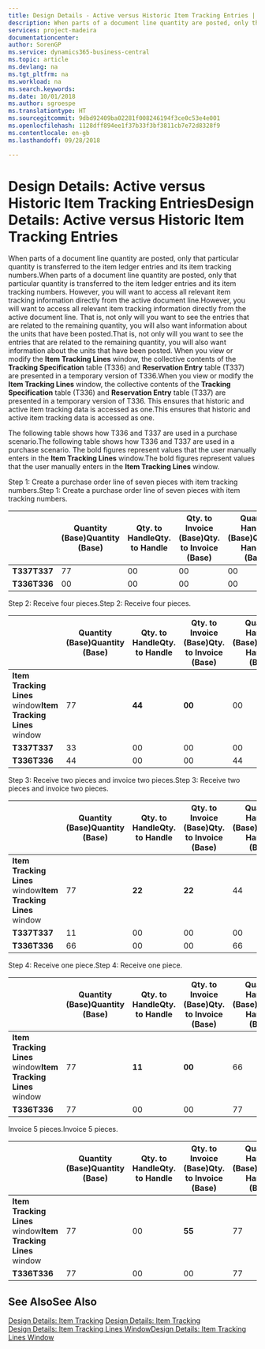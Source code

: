 ```yaml
---
title: Design Details - Active versus Historic Item Tracking Entries | Microsoft Docs
description: When parts of a document line quantity are posted, only that particular quantity is transferred to the item ledger entries and its item tracking numbers. However, you will want to access all relevant item tracking information directly from the active document line. That is, not only will you want to see the entries that are related to the remaining quantity, you will also want information about the units that have been posted. When you view or modify the **Item Tracking Lines** window, the collective contents of the **Tracking Specification** table (T336) and **Reservation Entry** table (T337) are presented in a temporary version of T336. This ensures that historic and active item tracking data is accessed as one.
services: project-madeira
documentationcenter: 
author: SorenGP
ms.service: dynamics365-business-central
ms.topic: article
ms.devlang: na
ms.tgt_pltfrm: na
ms.workload: na
ms.search.keywords: 
ms.date: 10/01/2018
ms.author: sgroespe
ms.translationtype: HT
ms.sourcegitcommit: 9dbd92409ba02281f008246194f3ce0c53e4e001
ms.openlocfilehash: 1128dff894ee1f37b33f3bf3811cb7e72d8328f9
ms.contentlocale: en-gb
ms.lasthandoff: 09/28/2018

---
```

# <a name="design-details-active-versus-historic-item-tracking-entries"></a><span data-ttu-id="c28e8-107">Design Details: Active versus Historic Item Tracking Entries</span><span class="sxs-lookup"><span data-stu-id="c28e8-107">Design Details: Active versus Historic Item Tracking Entries</span></span>
<span data-ttu-id="c28e8-108">When parts of a document line quantity are posted, only that particular quantity is transferred to the item ledger entries and its item tracking numbers.</span><span class="sxs-lookup"><span data-stu-id="c28e8-108">When parts of a document line quantity are posted, only that particular quantity is transferred to the item ledger entries and its item tracking numbers.</span></span> <span data-ttu-id="c28e8-109">However, you will want to access all relevant item tracking information directly from the active document line.</span><span class="sxs-lookup"><span data-stu-id="c28e8-109">However, you will want to access all relevant item tracking information directly from the active document line.</span></span> <span data-ttu-id="c28e8-110">That is, not only will you want to see the entries that are related to the remaining quantity, you will also want information about the units that have been posted.</span><span class="sxs-lookup"><span data-stu-id="c28e8-110">That is, not only will you want to see the entries that are related to the remaining quantity, you will also want information about the units that have been posted.</span></span> <span data-ttu-id="c28e8-111">When you view or modify the **Item Tracking Lines** window, the collective contents of the **Tracking Specification** table (T336) and **Reservation Entry** table (T337) are presented in a temporary version of T336.</span><span class="sxs-lookup"><span data-stu-id="c28e8-111">When you view or modify the **Item Tracking Lines** window, the collective contents of the **Tracking Specification** table (T336) and **Reservation Entry** table (T337) are presented in a temporary version of T336.</span></span> <span data-ttu-id="c28e8-112">This ensures that historic and active item tracking data is accessed as one.</span><span class="sxs-lookup"><span data-stu-id="c28e8-112">This ensures that historic and active item tracking data is accessed as one.</span></span>  

 <span data-ttu-id="c28e8-113">The following table shows how T336 and T337 are used in a purchase scenario.</span><span class="sxs-lookup"><span data-stu-id="c28e8-113">The following table shows how T336 and T337 are used in a purchase scenario.</span></span> <span data-ttu-id="c28e8-114">The bold figures represent values that the user manually enters in the **Item Tracking Lines** window.</span><span class="sxs-lookup"><span data-stu-id="c28e8-114">The bold figures represent values that the user manually enters in the **Item Tracking Lines** window.</span></span>  

 <span data-ttu-id="c28e8-115">Step 1: Create a purchase order line of seven pieces with item tracking numbers.</span><span class="sxs-lookup"><span data-stu-id="c28e8-115">Step 1: Create a purchase order line of seven pieces with item tracking numbers.</span></span>  

||<span data-ttu-id="c28e8-116">**Quantity (Base)**</span><span class="sxs-lookup"><span data-stu-id="c28e8-116">**Quantity (Base)**</span></span>|<span data-ttu-id="c28e8-117">**Qty. to Handle**</span><span class="sxs-lookup"><span data-stu-id="c28e8-117">**Qty. to Handle**</span></span>|<span data-ttu-id="c28e8-118">**Qty. to Invoice (Base)**</span><span class="sxs-lookup"><span data-stu-id="c28e8-118">**Qty. to Invoice (Base)**</span></span>|<span data-ttu-id="c28e8-119">**Quantity Handled (Base)**</span><span class="sxs-lookup"><span data-stu-id="c28e8-119">**Quantity Handled (Base)**</span></span>|<span data-ttu-id="c28e8-120">**Quantity Invoiced (Base)**</span><span class="sxs-lookup"><span data-stu-id="c28e8-120">**Quantity Invoiced (Base)**</span></span>|  
|-|----------------------------------------------|--------------------------------------------|------------------------------------------------------|-------------------------------------------------------|--------------------------------------------------------|  
|<span data-ttu-id="c28e8-121">**T337**</span><span class="sxs-lookup"><span data-stu-id="c28e8-121">**T337**</span></span>|<span data-ttu-id="c28e8-122">7</span><span class="sxs-lookup"><span data-stu-id="c28e8-122">7</span></span>|<span data-ttu-id="c28e8-123">0</span><span class="sxs-lookup"><span data-stu-id="c28e8-123">0</span></span>|<span data-ttu-id="c28e8-124">0</span><span class="sxs-lookup"><span data-stu-id="c28e8-124">0</span></span>|<span data-ttu-id="c28e8-125">0</span><span class="sxs-lookup"><span data-stu-id="c28e8-125">0</span></span>|<span data-ttu-id="c28e8-126">0</span><span class="sxs-lookup"><span data-stu-id="c28e8-126">0</span></span>|  
|<span data-ttu-id="c28e8-127">**T336**</span><span class="sxs-lookup"><span data-stu-id="c28e8-127">**T336**</span></span>|<span data-ttu-id="c28e8-128">0</span><span class="sxs-lookup"><span data-stu-id="c28e8-128">0</span></span>|<span data-ttu-id="c28e8-129">0</span><span class="sxs-lookup"><span data-stu-id="c28e8-129">0</span></span>|<span data-ttu-id="c28e8-130">0</span><span class="sxs-lookup"><span data-stu-id="c28e8-130">0</span></span>|<span data-ttu-id="c28e8-131">0</span><span class="sxs-lookup"><span data-stu-id="c28e8-131">0</span></span>|<span data-ttu-id="c28e8-132">0</span><span class="sxs-lookup"><span data-stu-id="c28e8-132">0</span></span>|  

 <span data-ttu-id="c28e8-133">Step 2: Receive four pieces.</span><span class="sxs-lookup"><span data-stu-id="c28e8-133">Step 2: Receive four pieces.</span></span>  

||<span data-ttu-id="c28e8-134">**Quantity (Base)**</span><span class="sxs-lookup"><span data-stu-id="c28e8-134">**Quantity (Base)**</span></span>|<span data-ttu-id="c28e8-135">**Qty. to Handle**</span><span class="sxs-lookup"><span data-stu-id="c28e8-135">**Qty. to Handle**</span></span>|<span data-ttu-id="c28e8-136">**Qty. to Invoice (Base)**</span><span class="sxs-lookup"><span data-stu-id="c28e8-136">**Qty. to Invoice (Base)**</span></span>|<span data-ttu-id="c28e8-137">**Quantity Handled (Base)**</span><span class="sxs-lookup"><span data-stu-id="c28e8-137">**Quantity Handled (Base)**</span></span>|<span data-ttu-id="c28e8-138">**Quantity Invoiced (Base)**</span><span class="sxs-lookup"><span data-stu-id="c28e8-138">**Quantity Invoiced (Base)**</span></span>|  
|-|----------------------------------------------|--------------------------------------------|------------------------------------------------------|-------------------------------------------------------|--------------------------------------------------------|  
|<span data-ttu-id="c28e8-139">**Item Tracking Lines** window</span><span class="sxs-lookup"><span data-stu-id="c28e8-139">**Item Tracking Lines** window</span></span>|<span data-ttu-id="c28e8-140">7</span><span class="sxs-lookup"><span data-stu-id="c28e8-140">7</span></span>|<span data-ttu-id="c28e8-141">**4**</span><span class="sxs-lookup"><span data-stu-id="c28e8-141">**4**</span></span>|<span data-ttu-id="c28e8-142">**0**</span><span class="sxs-lookup"><span data-stu-id="c28e8-142">**0**</span></span>|<span data-ttu-id="c28e8-143">0</span><span class="sxs-lookup"><span data-stu-id="c28e8-143">0</span></span>|<span data-ttu-id="c28e8-144">0</span><span class="sxs-lookup"><span data-stu-id="c28e8-144">0</span></span>|  
|<span data-ttu-id="c28e8-145">**T337**</span><span class="sxs-lookup"><span data-stu-id="c28e8-145">**T337**</span></span>|<span data-ttu-id="c28e8-146">3</span><span class="sxs-lookup"><span data-stu-id="c28e8-146">3</span></span>|<span data-ttu-id="c28e8-147">0</span><span class="sxs-lookup"><span data-stu-id="c28e8-147">0</span></span>|<span data-ttu-id="c28e8-148">0</span><span class="sxs-lookup"><span data-stu-id="c28e8-148">0</span></span>|<span data-ttu-id="c28e8-149">0</span><span class="sxs-lookup"><span data-stu-id="c28e8-149">0</span></span>|<span data-ttu-id="c28e8-150">0</span><span class="sxs-lookup"><span data-stu-id="c28e8-150">0</span></span>|  
|<span data-ttu-id="c28e8-151">**T336**</span><span class="sxs-lookup"><span data-stu-id="c28e8-151">**T336**</span></span>|<span data-ttu-id="c28e8-152">4</span><span class="sxs-lookup"><span data-stu-id="c28e8-152">4</span></span>|<span data-ttu-id="c28e8-153">0</span><span class="sxs-lookup"><span data-stu-id="c28e8-153">0</span></span>|<span data-ttu-id="c28e8-154">0</span><span class="sxs-lookup"><span data-stu-id="c28e8-154">0</span></span>|<span data-ttu-id="c28e8-155">4</span><span class="sxs-lookup"><span data-stu-id="c28e8-155">4</span></span>|<span data-ttu-id="c28e8-156">0</span><span class="sxs-lookup"><span data-stu-id="c28e8-156">0</span></span>|  

 <span data-ttu-id="c28e8-157">Step 3: Receive two pieces and invoice two pieces.</span><span class="sxs-lookup"><span data-stu-id="c28e8-157">Step 3: Receive two pieces and invoice two pieces.</span></span>  

||<span data-ttu-id="c28e8-158">**Quantity (Base)**</span><span class="sxs-lookup"><span data-stu-id="c28e8-158">**Quantity (Base)**</span></span>|<span data-ttu-id="c28e8-159">**Qty. to Handle**</span><span class="sxs-lookup"><span data-stu-id="c28e8-159">**Qty. to Handle**</span></span>|<span data-ttu-id="c28e8-160">**Qty. to Invoice (Base)**</span><span class="sxs-lookup"><span data-stu-id="c28e8-160">**Qty. to Invoice (Base)**</span></span>|<span data-ttu-id="c28e8-161">**Quantity Handled (Base)**</span><span class="sxs-lookup"><span data-stu-id="c28e8-161">**Quantity Handled (Base)**</span></span>|<span data-ttu-id="c28e8-162">**Quantity Invoiced (Base)**</span><span class="sxs-lookup"><span data-stu-id="c28e8-162">**Quantity Invoiced (Base)**</span></span>|  
|-|----------------------------------------------|--------------------------------------------|------------------------------------------------------|-------------------------------------------------------|--------------------------------------------------------|  
|<span data-ttu-id="c28e8-163">**Item Tracking Lines** window</span><span class="sxs-lookup"><span data-stu-id="c28e8-163">**Item Tracking Lines** window</span></span>|<span data-ttu-id="c28e8-164">7</span><span class="sxs-lookup"><span data-stu-id="c28e8-164">7</span></span>|<span data-ttu-id="c28e8-165">**2**</span><span class="sxs-lookup"><span data-stu-id="c28e8-165">**2**</span></span>|<span data-ttu-id="c28e8-166">**2**</span><span class="sxs-lookup"><span data-stu-id="c28e8-166">**2**</span></span>|<span data-ttu-id="c28e8-167">4</span><span class="sxs-lookup"><span data-stu-id="c28e8-167">4</span></span>|<span data-ttu-id="c28e8-168">0</span><span class="sxs-lookup"><span data-stu-id="c28e8-168">0</span></span>|  
|<span data-ttu-id="c28e8-169">**T337**</span><span class="sxs-lookup"><span data-stu-id="c28e8-169">**T337**</span></span>|<span data-ttu-id="c28e8-170">1</span><span class="sxs-lookup"><span data-stu-id="c28e8-170">1</span></span>|<span data-ttu-id="c28e8-171">0</span><span class="sxs-lookup"><span data-stu-id="c28e8-171">0</span></span>|<span data-ttu-id="c28e8-172">0</span><span class="sxs-lookup"><span data-stu-id="c28e8-172">0</span></span>|<span data-ttu-id="c28e8-173">0</span><span class="sxs-lookup"><span data-stu-id="c28e8-173">0</span></span>|<span data-ttu-id="c28e8-174">0</span><span class="sxs-lookup"><span data-stu-id="c28e8-174">0</span></span>|  
|<span data-ttu-id="c28e8-175">**T336**</span><span class="sxs-lookup"><span data-stu-id="c28e8-175">**T336**</span></span>|<span data-ttu-id="c28e8-176">6</span><span class="sxs-lookup"><span data-stu-id="c28e8-176">6</span></span>|<span data-ttu-id="c28e8-177">0</span><span class="sxs-lookup"><span data-stu-id="c28e8-177">0</span></span>|<span data-ttu-id="c28e8-178">0</span><span class="sxs-lookup"><span data-stu-id="c28e8-178">0</span></span>|<span data-ttu-id="c28e8-179">6</span><span class="sxs-lookup"><span data-stu-id="c28e8-179">6</span></span>|<span data-ttu-id="c28e8-180">2</span><span class="sxs-lookup"><span data-stu-id="c28e8-180">2</span></span>|  

 <span data-ttu-id="c28e8-181">Step 4: Receive one piece.</span><span class="sxs-lookup"><span data-stu-id="c28e8-181">Step 4: Receive one piece.</span></span>  

||<span data-ttu-id="c28e8-182">**Quantity (Base)**</span><span class="sxs-lookup"><span data-stu-id="c28e8-182">**Quantity (Base)**</span></span>|<span data-ttu-id="c28e8-183">**Qty. to Handle**</span><span class="sxs-lookup"><span data-stu-id="c28e8-183">**Qty. to Handle**</span></span>|<span data-ttu-id="c28e8-184">**Qty. to Invoice (Base)**</span><span class="sxs-lookup"><span data-stu-id="c28e8-184">**Qty. to Invoice (Base)**</span></span>|<span data-ttu-id="c28e8-185">**Quantity Handled (Base)**</span><span class="sxs-lookup"><span data-stu-id="c28e8-185">**Quantity Handled (Base)**</span></span>|<span data-ttu-id="c28e8-186">**Quantity Invoiced (Base)**</span><span class="sxs-lookup"><span data-stu-id="c28e8-186">**Quantity Invoiced (Base)**</span></span>|  
|-|----------------------------------------------|--------------------------------------------|------------------------------------------------------|-------------------------------------------------------|--------------------------------------------------------|  
|<span data-ttu-id="c28e8-187">**Item Tracking Lines** window</span><span class="sxs-lookup"><span data-stu-id="c28e8-187">**Item Tracking Lines** window</span></span>|<span data-ttu-id="c28e8-188">7</span><span class="sxs-lookup"><span data-stu-id="c28e8-188">7</span></span>|<span data-ttu-id="c28e8-189">**1**</span><span class="sxs-lookup"><span data-stu-id="c28e8-189">**1**</span></span>|<span data-ttu-id="c28e8-190">**0**</span><span class="sxs-lookup"><span data-stu-id="c28e8-190">**0**</span></span>|<span data-ttu-id="c28e8-191">6</span><span class="sxs-lookup"><span data-stu-id="c28e8-191">6</span></span>|<span data-ttu-id="c28e8-192">2</span><span class="sxs-lookup"><span data-stu-id="c28e8-192">2</span></span>|  
|<span data-ttu-id="c28e8-193">**T336**</span><span class="sxs-lookup"><span data-stu-id="c28e8-193">**T336**</span></span>|<span data-ttu-id="c28e8-194">7</span><span class="sxs-lookup"><span data-stu-id="c28e8-194">7</span></span>|<span data-ttu-id="c28e8-195">0</span><span class="sxs-lookup"><span data-stu-id="c28e8-195">0</span></span>|<span data-ttu-id="c28e8-196">0</span><span class="sxs-lookup"><span data-stu-id="c28e8-196">0</span></span>|<span data-ttu-id="c28e8-197">7</span><span class="sxs-lookup"><span data-stu-id="c28e8-197">7</span></span>|<span data-ttu-id="c28e8-198">2</span><span class="sxs-lookup"><span data-stu-id="c28e8-198">2</span></span>|  

 <span data-ttu-id="c28e8-199">Invoice 5 pieces.</span><span class="sxs-lookup"><span data-stu-id="c28e8-199">Invoice 5 pieces.</span></span>  

||<span data-ttu-id="c28e8-200">**Quantity (Base)**</span><span class="sxs-lookup"><span data-stu-id="c28e8-200">**Quantity (Base)**</span></span>|<span data-ttu-id="c28e8-201">**Qty. to Handle**</span><span class="sxs-lookup"><span data-stu-id="c28e8-201">**Qty. to Handle**</span></span>|<span data-ttu-id="c28e8-202">**Qty. to Invoice (Base)**</span><span class="sxs-lookup"><span data-stu-id="c28e8-202">**Qty. to Invoice (Base)**</span></span>|<span data-ttu-id="c28e8-203">**Quantity Handled (Base)**</span><span class="sxs-lookup"><span data-stu-id="c28e8-203">**Quantity Handled (Base)**</span></span>|<span data-ttu-id="c28e8-204">**Quantity Invoiced (Base)**</span><span class="sxs-lookup"><span data-stu-id="c28e8-204">**Quantity Invoiced (Base)**</span></span>|  
|-|----------------------------------------------|--------------------------------------------|------------------------------------------------------|-------------------------------------------------------|--------------------------------------------------------|  
|<span data-ttu-id="c28e8-205">**Item Tracking Lines** window</span><span class="sxs-lookup"><span data-stu-id="c28e8-205">**Item Tracking Lines** window</span></span>|<span data-ttu-id="c28e8-206">7</span><span class="sxs-lookup"><span data-stu-id="c28e8-206">7</span></span>|<span data-ttu-id="c28e8-207">0</span><span class="sxs-lookup"><span data-stu-id="c28e8-207">0</span></span>|<span data-ttu-id="c28e8-208">**5**</span><span class="sxs-lookup"><span data-stu-id="c28e8-208">**5**</span></span>|<span data-ttu-id="c28e8-209">7</span><span class="sxs-lookup"><span data-stu-id="c28e8-209">7</span></span>|<span data-ttu-id="c28e8-210">2</span><span class="sxs-lookup"><span data-stu-id="c28e8-210">2</span></span>|  
|<span data-ttu-id="c28e8-211">**T336**</span><span class="sxs-lookup"><span data-stu-id="c28e8-211">**T336**</span></span>|<span data-ttu-id="c28e8-212">7</span><span class="sxs-lookup"><span data-stu-id="c28e8-212">7</span></span>|<span data-ttu-id="c28e8-213">0</span><span class="sxs-lookup"><span data-stu-id="c28e8-213">0</span></span>|<span data-ttu-id="c28e8-214">0</span><span class="sxs-lookup"><span data-stu-id="c28e8-214">0</span></span>|<span data-ttu-id="c28e8-215">7</span><span class="sxs-lookup"><span data-stu-id="c28e8-215">7</span></span>|<span data-ttu-id="c28e8-216">7</span><span class="sxs-lookup"><span data-stu-id="c28e8-216">7</span></span>|  

## <a name="see-also"></a><span data-ttu-id="c28e8-217">See Also</span><span class="sxs-lookup"><span data-stu-id="c28e8-217">See Also</span></span>  
 <span data-ttu-id="c28e8-218">[Design Details: Item Tracking](design-details-item-tracking.md) </span><span class="sxs-lookup"><span data-stu-id="c28e8-218">[Design Details: Item Tracking](design-details-item-tracking.md) </span></span>  
 [<span data-ttu-id="c28e8-219">Design Details: Item Tracking Lines Window</span><span class="sxs-lookup"><span data-stu-id="c28e8-219">Design Details: Item Tracking Lines Window</span></span>](design-details-item-tracking-lines-window.md)

